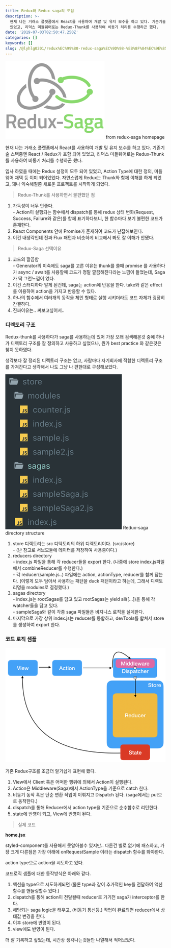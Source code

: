 ```yaml
---
title: Redux와 Redux-saga의 도입
description: >-
  현재 나는 거래소 플렛폼에서 React를 사용하여 개발 및 유지 보수를 하고 있다. 기존기술 스택중엔 React / Redux가 포함 되어
  있었고, 리덕스 미들웨어로는 Redux-Thunk를 사용하여 비동기 처리를 수행하곤 했다.
date: '2019-07-03T02:50:47.250Z'
categories: []
keywords: []
slug: /@lyhlg0201/redux%EC%99%80-redux-saga%EC%9D%98-%EB%8F%84%EC%9E%85-2b065139d150
---
```


![from redux-saga homepage](img/0__xK12mGGrym1RJaNt.png)
from redux-saga homepage

현재 나는 거래소 플렛폼에서 React를 사용하여 개발 및 유지 보수를 하고 있다. 기존기술 스택중엔 React / Redux가 포함 되어 있었고, 리덕스 미들웨어로는 Redux-Thunk를 사용하여 비동기 처리를 수행하곤 했다.

입사 하였을 때에는 Redux 설정이 모두 되어 있었고, Action Type에 대한 정의, 미들웨어 채택 등 이미 되어있었다. 자연스럽게 Redux는 Thunk와 함께 이해를 하게 되었고, 꽤나 익숙해질쯤 새로운 프로젝트를 시작하게 되었다.

> Redux-Thunk를 사용하면서 불편했던 점

1.  가독성이 너무 안좋다.  
    \- Action이 실행되는 함수에서 dispatch를 통해 redux 상태 변화(Request, Success, Failure와 같은)를 함께 표기하다보니, 한 함수마다 보기 불편한 코드가 존재한다.
2.  React Components 안에 Promise가 존재하여 코드가 난잡해보인다.
3.  이건 내생각인데 진짜 Flux 패턴과 비슷하게 비교해서 봐도 잘 이해가 안됐다.

> Redux-Saga 선택이유

1.  코드의 깔끔함  
    \- Generator의 미숙에도 saga를 고른 이유는 thunk를 쓸때 promise 를 사용하다가 async / await를 사용할때 코드가 정말 깔끔해진다라는 느낌이 들었는데, Saga가 딱 그런느낌이 었다.
2.  이건 스터디하다 알게 된건데, saga는 action에 반응을 한다. take와 같은 effect를 이용하여 action을 가지고 반응할 수 있다.
3.  하나의 함수에서 여러개의 동작을 체인 형태로 실행 시키더라도 코드 자체가 굉장히 간결하다.
4.  진짜이유는.. 써보고싶어서..

### 디렉토리 구조

Redux-thunk를 사용하다가 saga를 사용하는데 있어 가장 오래 검색해본것 중에 하나가 디렉토리 구조를 잘 정의하고 사용하고 싶었으나, 뭔가 best practice 와 같은것은 찾지 못하였다.

생각보다 잘 정리된 디렉토리 구조는 없고, 사람마다 자기회사에 적합한 디렉토리 구조를 가져간다고 생각해서 나도 그냥 나 편한대로 구성해보았다.

![Redux-saga directory structure](img/1__0jwT1YvCX6UeVa9AtnFZ6w.png)
Redux-saga directory structure

1.  store 디렉토리는 src 디텍토리의 하위 디렉토리이다. (src/store)  
    \- (난 참고로 서브모듈에 데이터를 저장하여 사용중이다.)
2.  reducers directory  
    \- index.js 파일을 통해 각 reducer들을 export 한다. (나중에 store index.js파일에서 combineReducer를 수행한다.)  
    \- 각 reducer(sample.js..) 파일에는 action, actionType, reducer를 함께 담는다. (이렇게 모두 담아서 사용하는 패턴을 duck 패턴이라고 하는데, 그래서 디렉토리명을 modules로 결정했다.)
3.  sagas directory  
    \- index.js는 rootSagas를 담고 있고 rootSagas는 yield all(\[…\])을 통해 각 watcher들을 담고 있다.  
    \- sampleSaga와 같이 각종 saga 파일들은 비지니스 로직을 설계한다.
4.  마지막으로 가장 상위 index.js는 reducer를 통합하고, devTools를 합쳐서 store를 생성하여 export 한다.

### **코드 로직 샘플**

![](img/1__dwd2LwzdMy____KGxZaAky4g.png)

기존 Redux구조를 조금더 알기쉽게 표현해 봤다.

1.  View에서 Client 혹은 어떠한 행위에 의해서 Action이 실행된다.
2.  Action은 Middleware(Saga)에서 ActionType을 기준으로 catch 한다.
3.  비동기 동작 혹은 단순 변환 작업이 이뤄지고 Dispatch 된다. (saga에서는 put으로 동작한다.)
4.  dispatch를 통해 Reducer에서 action type을 기준으로 순수함수로 리턴한다.
5.  state에 반영이 되고, View에 반영이 된다.

> 실제 코드

**home.jsx**

styled-component를 사용해서 못알아볼수 있지만.. 다른건 별로 없기에 패스하고, 가장 크게 다른점은 가장 아래에 onRequestSample 이라는 dispatch 함수를 봐야한다.

action type으로 action을 시도하고 있다.

코드로직 샘플에 대한 동작방식은 아래와 같다.

1.  액션을 type으로 시도하게되면 (물론 type과 같이 추가적인 key를 전달하여 액션 함수를 핸들링할수 있다.)
2.  dispatch를 통해 action이 전달될때 reducer로 가기전 saga가 interceptor를 한다.
3.  해당되는 saga logic을 태우고, (비동기 통신등.) 작업이 완료되면 reducer에서 상태값 변경을 한다.
4.  이후 store에 반영이 된다.
5.  view에도 반영이 된다.

더 잘 기록하고 싶었는데, 시간상 생각나는것들만 나열해서 적어보았다.